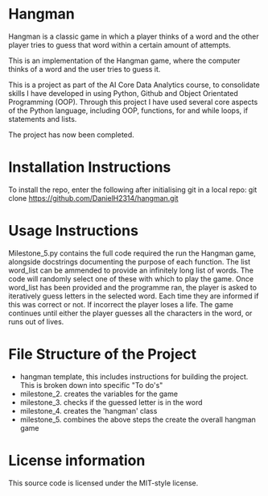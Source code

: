 # Hangman
Hangman is a classic game in which a player thinks of a word and the other player tries to guess that word within a certain amount of attempts.

This is an implementation of the Hangman game, where the computer thinks of a word and the user tries to guess it. 

This is a project as part of the AI Core Data Analytics course, to consolidate skills I have developed in using Python, Github and Object Orientated Programming (OOP). Through this project I have used several core aspects of the Python language, including OOP, functions, for and while loops, if statements and lists.

The project has now been completed. 

# Installation Instructions

To install the repo, enter the following after initialising git in a local repo:
git clone https://github.com/DanielH2314/hangman.git

# Usage Instructions

Milestone_5.py contains the full code required the run the Hangman game, alongside docstrings documenting the purpose of each function.  The list word_list can be ammended to provide an infinitely long list of words. The code will randomly select one of these with which to play the game.
Once word_list has been provided and the programme ran, the player is asked to iteratively guess letters in the selected word. Each time they are informed if this was correct or not. If incorrect the player loses a life. The game continues until either the player guesses all the characters in the word, or runs out of lives.

# File Structure of the Project

- hangman template, this includes instructions for building the project. This is broken down into specific "To do's"
- milestone_2. creates the variables for the game
- milestone_3. checks if the guessed letter is in the word
- milestone_4. creates the 'hangman' class
- milestone_5. combines the above steps the create the overall hangman game

# License information

This source code is licensed under the MIT-style license.
